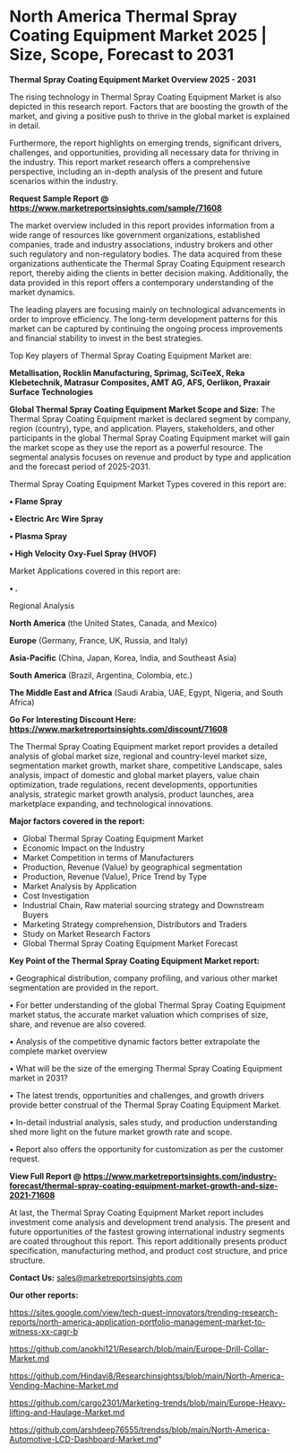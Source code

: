 # North America Thermal Spray Coating Equipment Market 2025 | Size, Scope, Forecast to 2031

<Strong> Thermal Spray Coating Equipment Market Overview 2025 - 2031</strong>

The rising technology in Thermal Spray Coating Equipment Market is also depicted in this research report. Factors that are boosting the growth of the market, and giving a positive push to thrive in the global market is explained in detail.

Furthermore, the report highlights on emerging trends, significant drivers, challenges, and opportunities, providing all necessary data for thriving in the industry. This report market research offers a comprehensive perspective, including an in-depth analysis of the present and future scenarios within the industry.

<strong>Request Sample Report @ <a href=https://www.marketreportsinsights.com/sample/71608>https://www.marketreportsinsights.com/sample/71608</a></strong>

The market overview included in this report provides information from a wide range of resources like government organizations, established companies, trade and industry associations, industry brokers and other such regulatory and non-regulatory bodies. The data acquired from these organizations authenticate the Thermal Spray Coating Equipment research report, thereby aiding the clients in better decision making. Additionally, the data provided in this report offers a contemporary understanding of the market dynamics.

The leading players are focusing mainly on technological advancements in order to improve efficiency. The long-term development patterns for this market can be captured by continuing the ongoing process improvements and financial stability to invest in the best strategies.

Top Key players of Thermal Spray Coating Equipment Market are:

<strong>Metallisation, Rocklin Manufacturing, Sprimag, SciTeeX, Reka Klebetechnik, Matrasur Composites, AMT AG, AFS, Oerlikon, Praxair Surface Technologies</strong>

<strong><b>Global Thermal Spray Coating Equipment Market Scope and Size:</b></strong>
The Thermal Spray Coating Equipment market is declared segment by company, region (country), type, and application. Players, stakeholders, and other participants in the global Thermal Spray Coating Equipment market will gain the market scope as they use the report as a powerful resource. The segmental analysis focuses on revenue and product by type and application and the forecast period of 2025-2031.

Thermal Spray Coating Equipment Market Types covered in this report are:

<strong>• Flame Spray

• Electric Arc Wire Spray

• Plasma Spray

• High Velocity Oxy-Fuel Spray (HVOF)</strong>

Market Applications covered in this report are:

<strong>• .</strong> 

Regional Analysis

<strong>North America</strong> (the United States, Canada, and Mexico)

<strong>Europe</strong> (Germany, France, UK, Russia, and Italy)

<strong>Asia-Pacific</strong> (China, Japan, Korea, India, and Southeast Asia)

<strong>South America</strong> (Brazil, Argentina, Colombia, etc.)

<strong>The Middle East and Africa</strong> (Saudi Arabia, UAE, Egypt, Nigeria, and South Africa)

<strong>Go For Interesting Discount Here: <a href=https://www.marketreportsinsights.com/discount/71608>https://www.marketreportsinsights.com/discount/71608</a></strong>

The Thermal Spray Coating Equipment market report provides a detailed analysis of global market size, regional and country-level market size, segmentation market growth, market share, competitive Landscape, sales analysis, impact of domestic and global market players, value chain optimization, trade regulations, recent developments, opportunities analysis, strategic market growth analysis, product launches, area marketplace expanding, and technological innovations.

<strong><b>Major factors covered in the report:</b></strong>
<ul>
  <li>Global Thermal Spray Coating Equipment Market </li>
  <li>Economic Impact on the Industry</li>
  <li>Market Competition in terms of Manufacturers</li>
  <li>Production, Revenue (Value) by geographical segmentation</li>
  <li>Production, Revenue (Value), Price Trend by Type</li>
  <li>Market Analysis by Application</li>
  <li>Cost Investigation</li>
  <li>Industrial Chain, Raw material sourcing strategy and Downstream Buyers</li>
  <li>Marketing Strategy comprehension, Distributors and Traders</li>
  <li>Study on Market Research Factors</li>
  <li>Global Thermal Spray Coating Equipment Market Forecast</li>
</ul>

<strong><b>Key Point of the Thermal Spray Coating Equipment Market report:</b></strong>

• Geographical distribution, company profiling, and various other market segmentation are provided in the report.

• For better understanding of the global Thermal Spray Coating Equipment market status, the accurate market valuation which comprises of size, share, and revenue are also covered.

• Analysis of the competitive dynamic factors better extrapolate the complete market overview

• What will be the size of the emerging Thermal Spray Coating Equipment market in 2031?

• The latest trends, opportunities and challenges, and growth drivers provide better construal of the Thermal Spray Coating Equipment Market.

• In-detail industrial analysis, sales study, and production understanding shed more light on the future market growth rate and scope.

• Report also offers the opportunity for customization as per the customer request.

<strong><b>View Full Report @ <a href=https://www.marketreportsinsights.com/industry-forecast/thermal-spray-coating-equipment-market-growth-and-size-2021-71608>https://www.marketreportsinsights.com/industry-forecast/thermal-spray-coating-equipment-market-growth-and-size-2021-71608</a></b></strong>


At last, the Thermal Spray Coating Equipment Market report includes investment come analysis and development trend analysis. The present and future opportunities of the fastest growing international industry segments are coated throughout this report. This report additionally presents product specification, manufacturing method, and product cost structure, and price structure.

<strong>Contact Us:</strong>
sales@marketreportsinsights.com

<strong>Our other reports:</strong>

<a href=https://sites.google.com/view/tech-quest-innovators/trending-research-reports/north-america-application-portfolio-management-market-to-witness-xx-cagr-b>https://sites.google.com/view/tech-quest-innovators/trending-research-reports/north-america-application-portfolio-management-market-to-witness-xx-cagr-b</a>

<a href=https://github.com/anokhi121/Research/blob/main/Europe-Drill-Collar-Market.md>https://github.com/anokhi121/Research/blob/main/Europe-Drill-Collar-Market.md</a>

<a href=https://github.com/Hindavi8/Researchinsightss/blob/main/North-America-Vending-Machine-Market.md>https://github.com/Hindavi8/Researchinsightss/blob/main/North-America-Vending-Machine-Market.md</a>

<a href=https://github.com/cargo2301/Marketing-trends/blob/main/Europe-Heavy-lifting-and-Haulage-Market.md>https://github.com/cargo2301/Marketing-trends/blob/main/Europe-Heavy-lifting-and-Haulage-Market.md</a>

<a href=https://github.com/arshdeep76555/trendss/blob/main/North-America-Automotive-LCD-Dashboard-Market.md>https://github.com/arshdeep76555/trendss/blob/main/North-America-Automotive-LCD-Dashboard-Market.md</a>"
